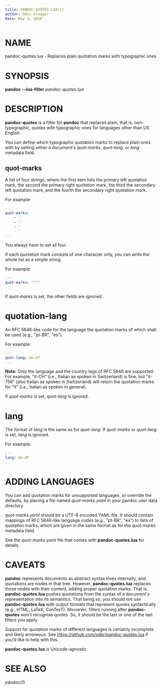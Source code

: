 ```yaml
---
title: PANDOC-QUOTES.LUA(1)
author: Odin Kroeger
Date: May 3, 2019
---
```


# NAME

pandoc-quotes.lua - Replaces plain quotation marks with typographic ones


# SYNOPSIS

**pandoc** **--lua-filter** *pandoc-quotes.lua*


# DESCRIPTION

**pandoc-quotes** is a filter for **pandoc** that replaces plain, 
that is, non-typographic, quotes with typographic ones for languages
other than US English.

You can define which typographic quotation marks to replace plain ones with
by setting either a document's *quot-marks*, *quot-lang*, or *lang*
metadata field.


## quot-marks

A list of four strings, where the first item lists the primary left quotation
mark, the second the primary right quotation mark, the third the secondary
left quotation mark, and the fourth the secondary right quotation mark.

For example:

```yaml
---
quot-marks:
    - ''
    - ''
    - '
    - '
...
```

You always have to set all four.

If each quotation mark consists of one character only,
you can write the whole list as a simple string.

For example:

```yaml
---
quot-marks: ""''
...
```

If *quot-marks* is set, the other fields are ignored.


# quotation-lang

An RFC 5646-like code for the language the quotation marks of
which shall be used (e.g., "pt-BR", "es").

For example:

```yaml
---
quot-lang: de-AT
...
```

**Note:** Only the language and the country tags of RFC 5646 are supported.
For example, "it-CH" (i.e., Italian as spoken in Switzerland) is fine, 
but "it-756" (also Italian as spoken in Switzerland) will return the quotation
marks for "it" (i.e., Italian as spoken in general).

If *quot-marks* is set, *quot-lang* is ignored.


# lang

The format of *lang* is the same as for *quot-lang*. If *quot-marks*
or *quot-lang* is set, *lang* is ignored. 

For example:

```yaml
---
lang: de-AT
...
```


# ADDING LANGUAGES

You can add quotation marks for unsupported languages, or override the
defaults, by placing a file named *quot-marks.yaml* in your pandoc user 
data directory.

*quot-marks.yaml* should be a UTF-8 encoded YAML file. It should
contain mappings of RFC 5646-like language codes (e.g., "pt-BR", "es")
to lists of quotation marks, which are given in the same format as
for the *quot-marks* metadata field.

See the *quot-marks.yaml* file that comes with **pandoc-quotes.lua**
for details.


# CAVEATS

**pandoc** represents documents as abstract syntax trees internally, and
quotations are nodes in that tree. However, **pandoc-quotes.lua** replaces
those nodes with their content, adding proper quotation marks. That is,
**pandoc-quotes.lua** pushes quotations from the syntax of a document's
representation into its semantics. That being so, you should *not* 
use **pandoc-quotes.lua** with output formats that represent quotes
syntactically (e.g., HTML, LaTeX, ConTexT). Moroever, filters running after
**pandoc-quotes** won't recognise quotes. So, it should be the last or
one of the last filters you apply.

Support for quotation marks of different languages is certainly incomplete
and likely erroneous. See <https://github.com/odkr/pandoc-quotes.lua> if
you'd like to help with this.

**pandoc-quotes.lua** is Unicode-agnostic.


# SEE ALSO

pandoc(1)